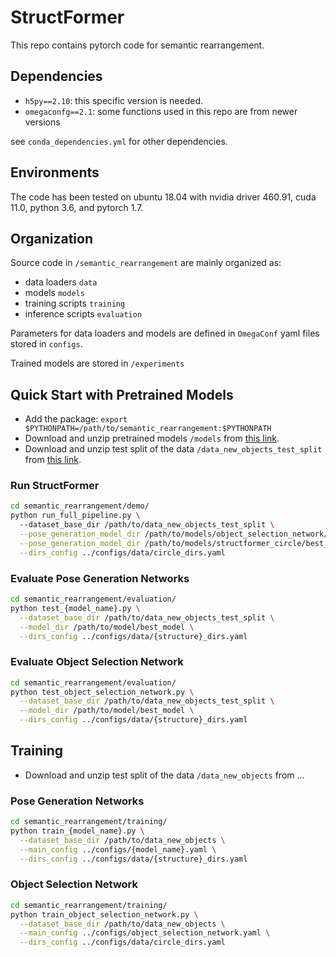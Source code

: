 # StructFormer

This repo contains pytorch code for semantic rearrangement.

## Dependencies
- `h5py==2.10`: this specific version is needed.
- `omegaconfg==2.1`: some functions used in this repo are from newer versions

see `conda_dependencies.yml` for other dependencies. 

## Environments
The code has been tested on ubuntu 18.04 with nvidia driver 460.91, cuda 11.0, python 3.6, and pytorch 1.7.

## Organization
Source code in `/semantic_rearrangement` are mainly organized as:
- data loaders `data`
- models `models`
- training scripts `training`
- inference scripts `evaluation`

Parameters for data loaders and models are defined in `OmegaConf` yaml files stored in `configs`.

Trained models are stored in `/experiments`

## Quick Start with Pretrained Models
- Add the package: `export $PYTHONPATH=/path/to/semantic_rearrangement:$PYTHONPATH`
- Download and unzip pretrained models `/models` from [this link](https://drive.google.com/file/d/1EsptihJv_lPND902P6CYbe00QW-y-rA4/view?usp=sharing).
- Download and unzip test split of the data `/data_new_objects_test_split` from [this link](https://drive.google.com/file/d/1e76qJbBJ2bKYq0JzDSRWZjswySX1ftq_/view?usp=sharing).

### Run StructFormer
```bash
cd semantic_rearrangement/demo/
python run_full_pipeline.py \ 
  --dataset_base_dir /path/to/data_new_objects_test_split \
  --pose_generation_model_dir /path/to/models/object_selection_network/best_model \
  --pose_generation_model_dir /path/to/models/structformer_circle/best_model \
  --dirs_config ../configs/data/circle_dirs.yaml
```

### Evaluate Pose Generation Networks
```bash
cd semantic_rearrangement/evaluation/
python test_{model_name}.py \
  --dataset_base_dir /path/to/data_new_objects_test_split \
  --model_dir /path/to/model/best_model \
  --dirs_config ../configs/data/{structure}_dirs.yaml
```

### Evaluate Object Selection Network
```bash
cd semantic_rearrangement/evaluation/
python test_object_selection_network.py \
  --dataset_base_dir /path/to/data_new_objects_test_split \
  --model_dir /path/to/model/best_model \
  --dirs_config ../configs/data/{structure}_dirs.yaml
```

## Training

- Download and unzip test split of the data `/data_new_objects` from ...

### Pose Generation Networks
```bash
cd semantic_rearrangement/training/
python train_{model_name}.py \
  --dataset_base_dir /path/to/data_new_objects \
  --main_config ../configs/{model_name}.yaml \
  --dirs_config ../configs/data/{structure}_dirs.yaml
```

### Object Selection Network
```bash
cd semantic_rearrangement/training/
python train_object_selection_network.py \
  --dataset_base_dir /path/to/data_new_objects \
  --main_config ../configs/object_selection_network.yaml \
  --dirs_config ../configs/data/circle_dirs.yaml
```
